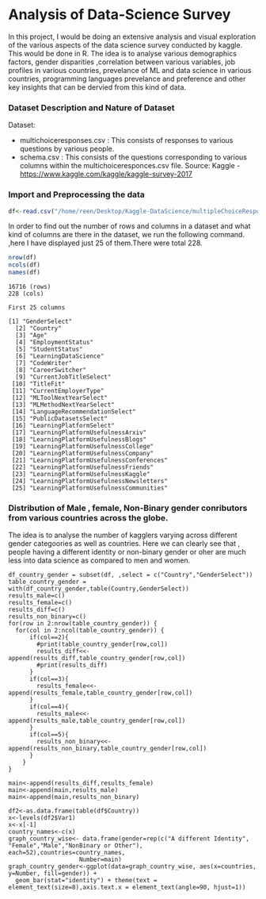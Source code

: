 # Analysis of Data-Science Survey 
In this project, I would be doing an extensive analysis and visual exploration of the various aspects of the data science 
survey conducted by kaggle. This would be done in R. The idea is to analyse various demographics factors, gender disparities
,correlation between various variables, job profiles in various countries, prevelance of ML and data science in various countries, programming languages
prevelance and preference and other key insights that can be dervied from this kind of data.

### Dataset Description and Nature of Dataset
Dataset: 
 - multichoiceresponses.csv : This consists of responses to various questions by various people.
 - schema.csv : This consists of the questions corresponding to various columns within the multichoiceresponces.csv file.
Source: Kaggle - https://www.kaggle.com/kaggle/kaggle-survey-2017

### Import and Preprocessing the data

```R
df<-read.csv("/home/reen/Desktop/Kaggle-DataScience/multipleChoiceResponses.csv",header=TRUE,sep=",")
```
In order to find out the number of rows and columns in a dataset and what kind of columns are there in the dataset, we run the following command.
,here I have displayed just 25 of them.There were total 228.

```R
nrow(df)
ncols(df)
names(df)
```

```
16716 (rows)
228 (cols)

First 25 columns

[1] "GenderSelect"                               
  [2] "Country"                                    
  [3] "Age"                                        
  [4] "EmploymentStatus"                           
  [5] "StudentStatus"                              
  [6] "LearningDataScience"                        
  [7] "CodeWriter"                                 
  [8] "CareerSwitcher"                             
  [9] "CurrentJobTitleSelect"                      
 [10] "TitleFit"                                   
 [11] "CurrentEmployerType"                        
 [12] "MLToolNextYearSelect"                       
 [13] "MLMethodNextYearSelect"                     
 [14] "LanguageRecommendationSelect"               
 [15] "PublicDatasetsSelect"                       
 [16] "LearningPlatformSelect"                     
 [17] "LearningPlatformUsefulnessArxiv"            
 [18] "LearningPlatformUsefulnessBlogs"            
 [19] "LearningPlatformUsefulnessCollege"          
 [20] "LearningPlatformUsefulnessCompany"          
 [21] "LearningPlatformUsefulnessConferences"      
 [22] "LearningPlatformUsefulnessFriends"          
 [23] "LearningPlatformUsefulnessKaggle"           
 [24] "LearningPlatformUsefulnessNewsletters"      
 [25] "LearningPlatformUsefulnessCommunities"
```

### Distribution of Male , female, Non-Binary gender conributors from various countries across the globe.
The idea is to analyse the number of kagglers varying across different gender categoories as well as countries. Here we
can clearly see that , people having a different identity or non-binary gender or oher are much less into data science as
compared to men and women.

```
df_country_gender = subset(df, ,select = c("Country","GenderSelect"))
table_country_gender = with(df_country_gender,table(Country,GenderSelect))
results_male=c()
results_female=c()
results_diff=c()
results_non_binary=c()
for(row in 2:nrow(table_country_gender)) {
  for(col in 2:ncol(table_country_gender)) {
      if(col==2){
        #print(table_country_gender[row,col])
        results_diff<<-append(results_diff,table_country_gender[row,col])
        #print(results_diff)
      }
      if(col==3){
        results_female<<-append(results_female,table_country_gender[row,col])
      }
      if(col==4){
        results_male<<-append(results_male,table_country_gender[row,col])
      }
      if(col==5){
        results_non_binary<<-append(results_non_binary,table_country_gender[row,col])
      }
    }
}

main<-append(results_diff,results_female)
main<-append(main,results_male)
main<-append(main,results_non_binary)

df2<-as.data.frame(table(df$Country))
x<-levels(df2$Var1)
x<-x[-1]
country_names<-c(x)
graph_country_wise<- data.frame(gender=rep(c("A different Identity", "Female","Male","NonBinary or Other"), each=52),countries=country_names,
                    Number=main)
graph_country_gender<-ggplot(data=graph_country_wise, aes(x=countries, y=Number, fill=gender)) +
  geom_bar(stat="identity") + theme(text = element_text(size=8),axis.text.x = element_text(angle=90, hjust=1)) 
```



